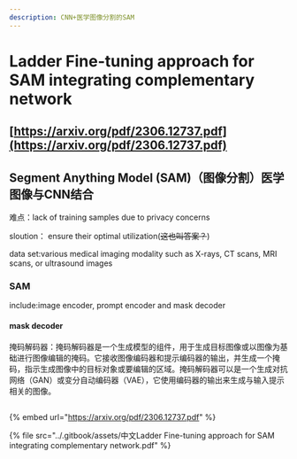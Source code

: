 ```yaml
---
description: CNN+医学图像分割的SAM
---
```


# Ladder Fine-tuning approach for SAM integrating complementary network

## [https://arxiv.org/pdf/2306.12737.pdf](https://arxiv.org/pdf/2306.12737.pdf)

## Segment Anything Model (SAM)（图像分割）医学图像与CNN结合

难点：lack of training samples due to privacy concerns

sloution： ensure their optimal utilization(~~这也叫答案？~~)

data set:various medical imaging modality such as X-rays, CT scans, MRI scans, or ultrasound images



### SAM

include:image encoder, prompt encoder and mask decoder



#### mask decoder

掩码解码器：掩码解码器是一个生成模型的组件，用于生成目标图像或以图像为基础进行图像编辑的掩码。它接收图像编码器和提示编码器的输出，并生成一个掩码，指示生成图像中的目标对象或要编辑的区域。掩码解码器可以是一个生成对抗网络（GAN）或变分自动编码器（VAE），它使用编码器的输出来生成与输入提示相关的图像。

##

{% embed url="https://arxiv.org/pdf/2306.12737.pdf" %}

{% file src="../.gitbook/assets/中文Ladder Fine-tuning approach for SAM integrating complementary network.pdf" %}
